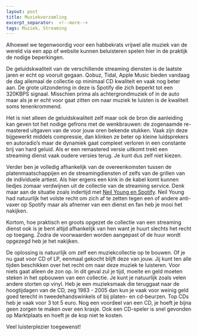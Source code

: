 ```yaml
---
layout: post
title: Muziekverzamling
excerpt_separator:  <!--more-->
tags: Muziek, Streaming
---
```

Alhoewel we tegenwoordig voor een habbekrats vrijwel alle muziek van de wereld via een app of website kunnen beluisteren spelen hier in de praktijk de nodige beperkingen.
<!--more-->
De geluidskwaliteit van de verschillende streaming diensten is de laatste jaren er echt op vooruit gegaan. Qobuz, Tidal, Apple Music bieden vandaag de dag allemaal de collectie op minimaal CD kwaliteit en vaak nog beter aan. De grote uitzondering in deze is Spotify die zich beperkt tot een 320KBPS signaal. Misschien prima als achtergrondmuziek of in de auto maar als je er echt voor gaat zitten om naar muziek te luisten is de kwaliteit soms tenenkrommend.

Het is niet alleen de geluidskwaliteit zelf maar ook de bron die aanleiding kan geven tot het nodige gefrons met de wenkbrauwen: de zogenaamde re-mastered uitgaven van de voor jouw oren bekende stukken. Vaak zijn deze bijgewerkt middels compressie, dan klinken ze beter op kleine luidsprekers en autoradio’s maar de dynamiek gaat compleet verloren in een constante brij van hard geluid. Als er een remastered versie uitkomt trekt een streaming dienst vaak oudere versies terug. Je kunt dus zelf niet kiezen.

Verder ben je volledig afhankelijk van de overeenkomsten tussen de platenmaatschappijen en de streamingdiensten of zelfs van de grillen van de individuele artiest. Als hier ergens een kink in de kabel komt kunnen liedjes zomaar verdwijnen uit de collectie van de streaming service. Denk maar aan de situatie zoals indertijd met [Neil Young en Spotify](https://www.bbc.com/news/entertainment-arts-60149951). Neil Young had natuurlijk het volste recht om zich af te zetten tegen een of andere anti-vaxer op Spotify maar als afnemer van een dienst en fan heb je mooi het nakijken.

Kortom, hoe praktisch en groots opgezet de collectie van een streaming dienst ook is je bent altijd afhankelijk van hen want je huurt slechts het recht op toegang. Zodra de voorwaarden worden aangepast of de huur wordt opgezegd heb je het nakijken.

De oplossing is natuurlijk om zelf een muziekcollectie op te bouwen. Of je nu gaat voor CD of LP, eenmaal gekocht blijft deze van jouw. Jij kunt ten alle tijden beschikken over het recht om naar deze muziek te luisteren. Voor niets gaat alleen de zon op. In dit geval zul je tijd, moeite en geld moeten steken in het opbouwen van een collectie. Je kunt je natuurlijk zoals velen andere storten op vinyl. Heb je een muzieksmaak die teruggaat naar de hoogtijdagen van de CD, zeg 1983 - 2005 dan kun je vaak voor weinig geld goed terecht in tweedehandswinkels of bij platen- en cd-beurzen. Top CDs heb je vaak voor 3 tot 5 euro. Nog een voordeel van een CD, je hoeft je bijna geen zorgen te maken over een krasje. Ook een CD-speler is snel gevonden op Marktplaats en hoeft je de kop niet te kosten.

Veel luisterplezier toegewenst!
